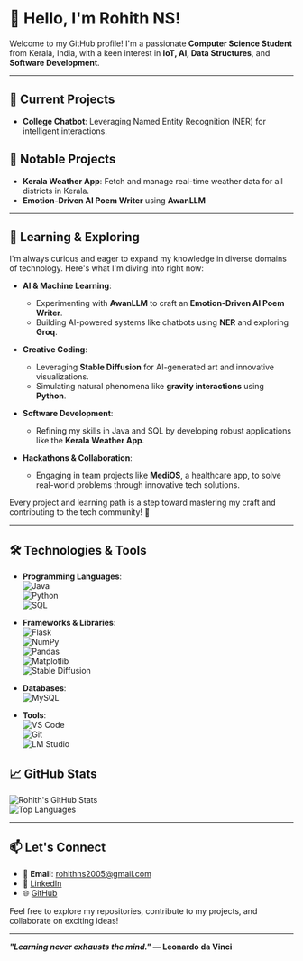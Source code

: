 # 👋 Hello, I'm Rohith NS!  

Welcome to my GitHub profile! I'm a passionate **Computer Science Student** from Kerala, India, with a keen interest in **IoT, AI, Data Structures**, and **Software Development**.  

---

## 🔭 Current Projects  
- **College Chatbot**: Leveraging Named Entity Recognition (NER) for intelligent interactions.
  


## 🎯 Notable Projects  
- **Kerala Weather App**: Fetch and manage real-time weather data for all districts in Kerala.  
- **Emotion-Driven AI Poem Writer** using **AwanLLM**
  
---

## 🌱 Learning & Exploring  

I'm always curious and eager to expand my knowledge in diverse domains of technology. Here's what I'm diving into right now:  

- **AI & Machine Learning**:  
   - Experimenting with **AwanLLM** to craft an **Emotion-Driven AI Poem Writer**.  
   - Building AI-powered systems like chatbots using **NER** and exploring **Groq**.  

- **Creative Coding**:  
   - Leveraging **Stable Diffusion** for AI-generated art and innovative visualizations.  
   - Simulating natural phenomena like **gravity interactions** using **Python**.  

- **Software Development**:  
   - Refining my skills in Java and SQL by developing robust applications like the **Kerala Weather App**.  

- **Hackathons & Collaboration**:  
   - Engaging in team projects like **MediOS**, a healthcare app, to solve real-world problems through innovative tech solutions.  

Every project and learning path is a step toward mastering my craft and contributing to the tech community! 🚀  

---

## 🛠️ Technologies & Tools  

- **Programming Languages**:  
  ![Java](https://img.shields.io/badge/-Java-333333?style=flat&logo=java)  
  ![Python](https://img.shields.io/badge/-Python-333333?style=flat&logo=python)  
  ![SQL](https://img.shields.io/badge/-SQL-333333?style=flat&logo=postgresql)  

- **Frameworks & Libraries**:  
  ![Flask](https://img.shields.io/badge/-Flask-333333?style=flat&logo=flask)  
  ![NumPy](https://img.shields.io/badge/-NumPy-333333?style=flat&logo=numpy)  
  ![Pandas](https://img.shields.io/badge/-Pandas-333333?style=flat&logo=pandas)  
  ![Matplotlib](https://img.shields.io/badge/-Matplotlib-333333?style=flat&logo=python)  
  ![Stable Diffusion](https://img.shields.io/badge/-Stable%20Diffusion-333333?style=flat&logo=artstation)  

- **Databases**:  
  ![MySQL](https://img.shields.io/badge/-MySQL-333333?style=flat&logo=mysql)  

- **Tools**:  
  ![VS Code](https://img.shields.io/badge/-VS%20Code-333333?style=flat&logo=visual-studio-code)  
  ![Git](https://img.shields.io/badge/-Git-333333?style=flat&logo=git)  
  ![LM Studio](https://img.shields.io/badge/-LM%20Studio-333333?style=flat&logo=data:image/svg+xml;base64,[insert-svg])  




## 📈 GitHub Stats
![Rohith's GitHub Stats](https://github-readme-stats.vercel.app/api?username=eternalflame02&show_icons=true&theme=tokyonight)  
![Top Languages](https://github-readme-stats.vercel.app/api/top-langs/?username=eternalflame02&layout=compact&theme=tokyonight)  

---

## 📫 Let's Connect  
- 📧 **Email**: rohithns2005@gmail.com  
- 💼 [LinkedIn](https://www.linkedin.com/in/rohith-n-s-here/)  
- 🌐 [GitHub](https://github.com/eternalflame02)  

Feel free to explore my repositories, contribute to my projects, and collaborate on exciting ideas!  

---
**_"Learning never exhausts the mind."_ — Leonardo da Vinci**  







